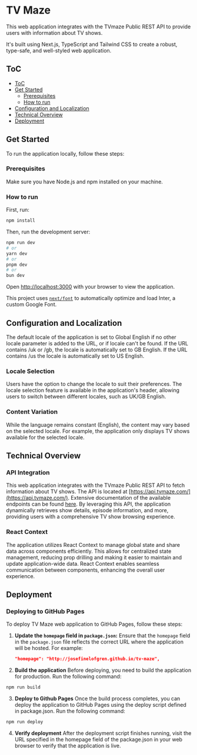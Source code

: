 # TV Maze

This web application integrates with the TVmaze Public REST API to provide users with information about TV shows.

It's built using Next.js, TypeScript and Tailwind CSS to create a robust, type-safe, and well-styled web application.

## ToC

- [ToC](#toc)
- [Get Started](#get-started)
  - [Prerequisites](#prerequisites)
  - [How to run](#how-to-run)
- [Configuration and Localization](#configuration-and-localization)
- [Technical Overview](#technical-overview)
- [Deployment](#deployment)

## Get Started

To run the application locally, follow these steps:

### Prerequisites

Make sure you have Node.js and npm installed on your machine.

### How to run

First, run:

```bash
npm install
```

Then, run the development server:

```bash
npm run dev
# or
yarn dev
# or
pnpm dev
# or
bun dev
```

Open [http://localhost:3000](http://localhost:3000) with your browser to view the application.

This project uses [`next/font`](https://nextjs.org/docs/basic-features/font-optimization) to automatically optimize and load Inter, a custom Google Font.

## Configuration and Localization

The default locale of the application is set to Global English if no other locale parameter is added to the URL, or if locale can't be found. If the URL contains /uk or /gb, the locale is automatically set to GB English. If the URL contains /us the locale is automatically set to US English.

### Locale Selection

Users have the option to change the locale to suit their preferences. The locale selection feature is available in the application's header, allowing users to switch between different locales, such as UK/GB English.

### Content Variation

While the language remains constant (English), the content may vary based on the selected locale. For example, the application only displays TV shows available for the selected locale.

## Technical Overview

### API Integration

This web application integrates with the TVmaze Public REST API to fetch information about TV shows. The API is located at [https://api.tvmaze.com/](https://api.tvmaze.com/). Extensive documentation of the available endpoints can be found [here](https://www.tvmaze.com/api). By leveraging this API, the application dynamically retrieves show details, episode information, and more, providing users with a comprehensive TV show browsing experience.

### React Context

The application utilizes React Context to manage global state and share data across components efficiently. This allows for centralized state management, reducing prop drilling and making it easier to maintain and update application-wide data. React Context enables seamless communication between components, enhancing the overall user experience.

## Deployment

### Deploying to GitHub Pages

To deploy TV Maze web application to GitHub Pages, follow these steps:

1. **Update the `homepage` field in `package.json`:** Ensure that the `homepage` field in the `package.json` file reflects the correct URL where the application will be hosted. For example:
   ```json
   "homepage": "http://josefinelofgren.github.io/tv-maze",

2. **Build the application**
 Before deploying, you need to build the application for production. Run the following command:

```bash
npm run build
```

3. **Deploy to Github Pages**
Once the build process completes, you can deploy the application to GitHub Pages using the deploy script defined in package.json. Run the following command:

```bash
npm run deploy
```

4. **Verify deployment**
After the deployment script finishes running, visit the URL specified in the homepage field of the package.json in your web browser to verify that the application is live.
